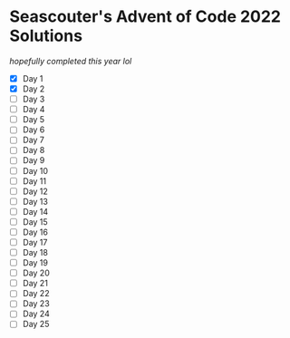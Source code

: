 # Seascouter's Advent of Code 2022 Solutions

*hopefully completed this year lol*

- [x] Day 1
- [x] Day 2
- [ ] Day 3
- [ ] Day 4
- [ ] Day 5
- [ ] Day 6
- [ ] Day 7
- [ ] Day 8
- [ ] Day 9
- [ ] Day 10
- [ ] Day 11
- [ ] Day 12
- [ ] Day 13
- [ ] Day 14
- [ ] Day 15
- [ ] Day 16
- [ ] Day 17
- [ ] Day 18
- [ ] Day 19
- [ ] Day 20
- [ ] Day 21
- [ ] Day 22
- [ ] Day 23
- [ ] Day 24
- [ ] Day 25
